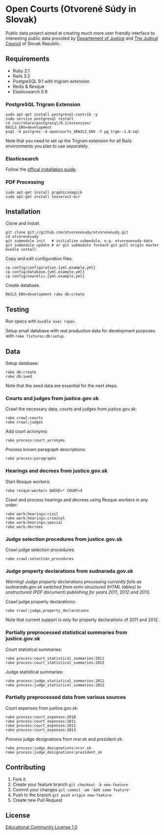 # Open Courts (Otvorené Súdy in Slovak)

Public data project aimed at creating much more user friendly interface to interesting public data provided by [Departement of Justice](http://www.justice.gov.sk) and [The Judical Council](http://www.sudnarada.sk) of Slovak Republic.

## Requirements

* Ruby 2.1
* Rails 3.2
* PostgreSQL 9.1 with trigram extension
* Redis & Resque
* Elasticsearch 0.9

### PostgreSQL Trigram Extension

```
sudo apt-get install postgresql-contrib -y
sudo service postgresql restart
cd /usr/share/postgresql/9.1/extension/
RAILS_ENV=development
psql -U postgres -d opencourts_$RAILS_ENV -f pg_trgm--1.0.sql
```

Note that you need to set up the Trigram extension for all Rails environments you plan to use separately.

### Elasticsearch

Follow the [offical installation guide](https://github.com/elasticsearch/elasticsearch).

### PDF Processing

```
sudo apt-get install graphicsmagick
sudo apt-get install tesseract-ocr
```

## Installation

Clone and install.

```
git clone git://github.com/otvorenesudy/otvorenesudy.git
cd otvorenesudy
git submodule init   # initialize submodule, e.g. otvorenesudy-data
git submodule update # or git submodule foreach git pull origin master
bundle install
```

Copy and edit configuration files.

```
cp config/configuration.{yml.example,yml}
cp config/database.{yml.example,yml}
cp config/newrelic.{yml.example,yml}
```

Create database.

```
RAILS_ENV=development rake db:create
```

## Testing

Run specs with `bundle exec rspec`.

Setup small database with real production data for development purposes with `rake fixtures:db:setup`.

## Data

Setup database:

```
rake db:create
rake db:seed
```

Note that the seed data are essential for the next steps.

### Courts and judges from justice.gov.sk

Crawl the necessary data, courts and judges from justice.gov.sk:

```
rake crawl:courts
rake crawl:judges
```

Add court acronyms:

```
rake process:court_acronyms
```

Process known paragraph descriptions:

```
rake process:paragraphs
```

### Hearings and decrees from justice.gov.sk

Start Resque workers:

```
rake resque:workers QUEUE=* COUNT=4
```

Crawl and process hearings and decrees using Resque workers in any order:

```
rake work:hearings:civil
rake work:hearings:criminal
rake work:hearings:special
rake work:decrees
```

### Judge selection procedures from justice.gov.sk

Crawl judge selection procedures:

```
rake crawl:selection_procedures
```

### Judge property declarations from sudnarada.gov.sk

*Warning! Judge property declarations processing currently fails as sudnarada.gov.sk switched from semi-structured (HTML tables) to unstructured (PDF document) publishing for years 2011, 2012 and 2013.* 

Crawl judge property declarations:

```
rake crawl:judge_property_declarations
```

Note that current support is only for property declarations of 2011 and 2012.

### Partially preprocessed statistical summaries from justice.gov.sk

Court statistical summaries:

```
rake process:court_statistical_summaries:2011
rake process:court_statistical_summaries:2012
```

Judge statistical summaries:

```
rake process:judge_statistical_summaries:2011
rake process:judge_statistical_summaries:2012
```

### Partially preprocessed data from various sources

Court expenses from justice.gov.sk:

```
rake process:court_expenses:2010
rake process:court_expenses:2011
rake process:court_expenses:2012
rake process:court_expenses:2013
```

Process judge designations from nrsr.sk and prezident.sk:

```
rake process:judge_designations:nrsr_sk
rake process:judge_designations:prezident_sk
```

## Contributing

1. Fork it
2. Create your feature branch `git checkout -b new-feature`
3. Commit your changes `git commit -am 'Add some feature'`
4. Push to the branch `git push origin new-feature`
5. Create new Pull Request

## License

[Educational Community License 1.0](http://opensource.org/licenses/ecl1.php)
